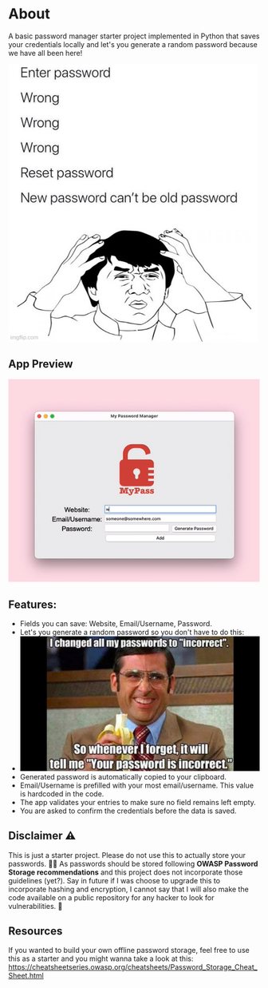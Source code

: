 # About

A basic password manager starter project implemented in Python that saves your credentials locally and let's you generate a random password because we have all been here!

![img_1.png](docs/img_1.png)

## App Preview
![img_1.png](docs/preview.gif)


## Features:
- Fields you can save: Website, Email/Username, Password.
- Let's you generate a random password so you don't have to do this:
- ![img.png](docs/img.png)
- Generated password is automatically copied to your clipboard.
- Email/Username is prefilled with your most email/username. This value is hardcoded in the code. 
- The app validates your entries to make sure no field remains left empty.
- You are asked to confirm the credentials before the data is saved.

## Disclaimer ⚠️
This is just a starter project. Please do not use this to actually store your passwords. 🙅‍♀️ As passwords should be stored following **OWASP Password Storage recommendations** and this project does not incorporate those guidelines (yet?). Say in future if I was choose to upgrade this to incorporate hashing and encryption, I cannot say that I will also make the code available on a public repository for any hacker to look for vulnerabilities. 🤔

## Resources
If you wanted to build your own offline password storage, feel free to use this as a starter and you might wanna take a look at this:
https://cheatsheetseries.owasp.org/cheatsheets/Password_Storage_Cheat_Sheet.html
